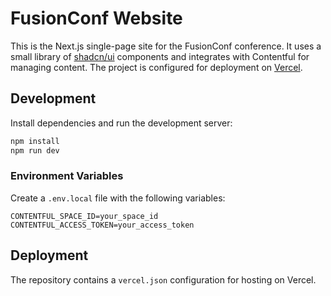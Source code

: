 # FusionConf Website

This is the Next.js single-page site for the FusionConf conference. It uses a small library of [shadcn/ui](https://ui.shadcn.com/) components and integrates with Contentful for managing content. The project is configured for deployment on [Vercel](https://vercel.com/).

## Development

Install dependencies and run the development server:

```bash
npm install
npm run dev
```

### Environment Variables

Create a `.env.local` file with the following variables:

```
CONTENTFUL_SPACE_ID=your_space_id
CONTENTFUL_ACCESS_TOKEN=your_access_token
```

## Deployment

The repository contains a `vercel.json` configuration for hosting on Vercel.
